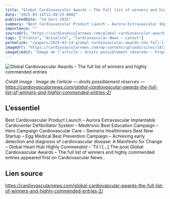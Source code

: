 ```yaml
---
title: "Global Cardiovascular Awards – The full list of winners and highly commended entries"
date: "2025-03-14T12:49:25.000Z"
publishedDate: "14 mars 2025"
summary: "Best Cardiovascular Product Launch – Aurora Extravascular Implantable Cardioverter Defibrillator System – Medtronic Best Education Campaign – Hero Campaign Cardiovascular Care – Siemens Healthineers Best New Startup – Egg Medical Best Prevention Campaign – Achieving early detection and diagnosis of cardiovascular disease: A Manifesto for Change – Global Heart Hub Highly Commended – ‘Til I [&#8230;] The post Global Cardiovascular Awards – The full list of winners and highly commended entries appeared first on Cardiovascular News ."
importance: ""
sourceUrl: "https://cardiovascularnews.com/global-cardiovascular-awards-the-full-list-of-winners-and-highly-commended-entries-2/"
tags: ["France", "Actualité", "Cardiovascular News — Latest"]
permalink: "/papers/2025-03-14-global-cardiovascular-awards-the-full-list-of-winners-and-highly-commended-entries"
imageUrl: "https://cardiovascularnews.com/wp-content/uploads/sites/14/2025/03/BIBACVAwardsMisc-1.jpg"
imageCredit: "Image de l’article — droits possiblement réservés — https://cardiovascularnews.com/global-cardiovascular-awards-the-full-list-of-winners-and-highly-commended-entries-2/"
---
```


![Global Cardiovascular Awards – The full list of winners and highly commended entries](https://cardiovascularnews.com/wp-content/uploads/sites/14/2025/03/BIBACVAwardsMisc-1.jpg)

*Crédit image : Image de l’article — droits possiblement réservés — https://cardiovascularnews.com/global-cardiovascular-awards-the-full-list-of-winners-and-highly-commended-entries-2/*

## L’essentiel

Best Cardiovascular Product Launch – Aurora Extravascular Implantable Cardioverter Defibrillator System – Medtronic Best Education Campaign – Hero Campaign Cardiovascular Care – Siemens Healthineers Best New Startup – Egg Medical Best Prevention Campaign – Achieving early detection and diagnosis of cardiovascular disease: A Manifesto for Change – Global Heart Hub Highly Commended – ‘Til I [&#8230;] The post Global Cardiovascular Awards – The full list of winners and highly commended entries appeared first on Cardiovascular News .

## Lien source

https://cardiovascularnews.com/global-cardiovascular-awards-the-full-list-of-winners-and-highly-commended-entries-2/
